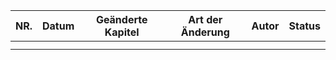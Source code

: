 
|NR.| Datum  | Geänderte Kapitel   | Art der Änderung  | Autor  | Status |
|---|---|---|---|---|---|
|   |   |   |   |   |
|   |   |   |   |   |

